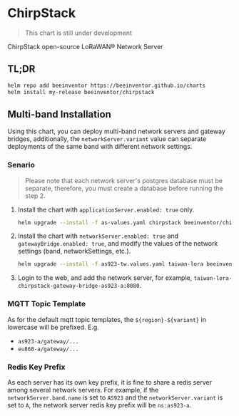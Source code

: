 # ChirpStack

> This chart is still under development

ChirpStack open-source LoRaWAN® Network Server

## TL;DR

```sh
helm repo add beeinventor https://beeinventor.github.io/charts
helm install my-release beeinventor/chirpstack
```

## Multi-band Installation

Using this chart, you can deploy multi-band network servers and gateway bridges,
additionally, the `networkServer.variant` value can separate deployments of the same band with different network settings.

### Senario

> Please note that each network server's postgres database must be separate, therefore, you must create a database before running the step 2.

1. Install the chart with `applicationServer.enabled: true` only.

    ```sh
    helm upgrade --install -f as-values.yaml chirpstack beeinventor/chirpstack -n chirpstack
    ```

2. Install the chart with `networkServer.enabled: true` and `gatewayBridge.enabled: true`, and modify the values of the network settings (band, networkSettings, etc.).

    ```sh
    helm upgrade --install -f as923-tw.values.yaml taiwan-lora beeinventor/chirpstack -n chirpstack 
    ```

3. Login to the web, and add the network server, for example, `taiwan-lora-chirpstack-gateway-bridge-as923-a:8080`.

### MQTT Topic Template

As for the default mqtt topic templates, the `${region}-${variant}` in lowercase will be prefixed. E.g.

- `as923-a/gateway/...`
- `eu868-a/gateway/...`

### Redis Key Prefix

As each server has its own key prefix, it is fine to share a redis server among several network servers.
For example, if the `networkServer.band.name` is set to `AS923` and the `networkServer.variant` is set to `A`, the network server redis key prefix will be `ns:as923-a`.
